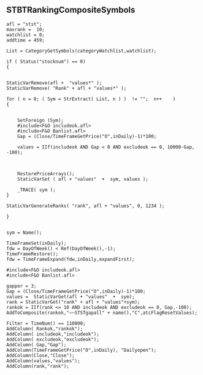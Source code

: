 ## STBTRankingCompositeSymbols
	afl = "stst";
	maxrank =  10;
	watchlist = 0;
	addtime = 459;

	List = CategoryGetSymbols(categoryWatchlist,watchlist);

	if ( Status("stocknum") == 0)
	{


	StaticVarRemove(afl +  "values*" );
	StaticVarRemove( "Rank" + afl + "values*" );

	for ( n = 0; ( Sym = StrExtract( List, n ) )  != "";  n++    )
	{


		SetForeign (Sym);
		#include<F&O includeok.afl>	
		#include<F&O Banlist.afl>
		Gap = (Close/TimeFrameGetPrice("O",inDaily)-1)*100;

		values = IIf(includeok AND Gap < 0 AND excludeok == 0, 10000-Gap, -100);



		RestorePriceArrays();
		StaticVarSet ( afl + "values"  +  sym, values );

		_TRACE( sym );
	}

	StaticVarGenerateRanks( "rank", afl + "values", 0, 1234 );

	}


	sym = Name();

	TimeFrameSet(inDaily);
	fdw = DayOfWeek() < Ref(DayOfWeek(),-1);
	TimeFrameRestore();
	fdw = TimeFrameExpand(fdw,inDaily,expandFirst);

	#include<F&O includeok.afl>
	#include<F&O Banlist.afl>

	gapper = 3;
	Gap = (Close/TimeFrameGetPrice("O",inDaily)-1)*100;
	values =  StaticVarGet(afl + "values"  +  sym);
	rank = StaticVarGet("rank" + afl + "values"+sym);
	rankok = IIf(rank <= 10 AND includeok AND excludeok == 0, Gap,-100);
	AddToComposite(rankok,"~~STSTgapall" + name(),"C",atcFlagResetValues);

	Filter = TimeNum() == 110000; 
	AddColumn( Rankok,"rankok");
	AddColumn( includeok,"includeok");
	AddColumn( excludeok,"excludeok");
	AddColumn( Gap,"Gap");
	AddColumn(TimeFrameGetPrice("O",inDaily), "Dailyopen");
	AddColumn(Close,"Close");
	AddColumn(values,"values");
	AddColumn(rank,"rank");
